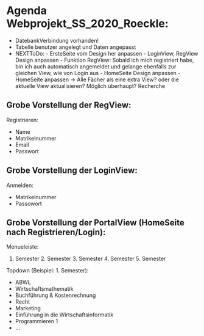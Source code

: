 # Agenda Webprojekt_SS_2020_Roeckle:
- DatebankVerbindung vorhanden!
- Tabelle benutzer angelegt und Daten angepasst
- NEXTToDo: 
            - ErsteSeite vom Design her anpassen
            - LoginView, RegView Design anpassen
            - Funktion RegView: Sobald ich mich registriert habe, bin ich auch automatisch angemeldet und gelange ebenfalls zur gleichen              View, wie von Login aus
            - HomeSeite Design anpassen
            - HomeSeite anpassen -> Alle Fächer als eine extra View? oder die aktuelle View aktualisieren? Möglich überhaupt? Recherche

 Grobe Vorstellung der RegView:
 -
  Registrieren: 
  - Name
  - Matrikelnummer
  - Email
  - Passwort
  
  Grobe Vorstellung der LoginView:
 -
  Anmelden:
  - Matrikelnummer
  - Passowort
  
  Grobe Vorstellung der PortalView (HomeSeite nach Registrieren/Login):
  -
  Menueleiste:
  1. Semester   2. Semester   3. Semester   4. Semester   5. Semester
  
  Topdown (Beispiel: 1. Semester):
 
  - ABWL 
  - Wirtschaftsmathematik
  - Buchführung & Kostenrechnung
  - Recht
  - Marketing
  - Einführung in die Wirtschaftsinformatik
  - Programmieren 1
  - ...

 
  
  
  
  
  
  
  
